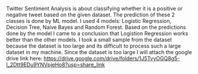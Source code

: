 Twitter Sentiment Analysis is about classifying whether it is a positive or negative tweet based on the given dataset. The prediction of these 2 classes is done by ML model. I used 4 models: Logistic Regression, Decision Tree, Naive Bayes and Random Forest. Based on the predictions done by the model I came to a conclusion that Logistion Regression works better than the other models.
I took a small sample from the dataset because the dataset is too large and its difficult to process such a large dataset in my machine.
Since the dataset is too large I will attach the google drive link here:
https://drive.google.com/drive/folders/1J5TvyOGQ8g5-I_2Dtt9EDu9YNVpjeHo8?usp=share_link
